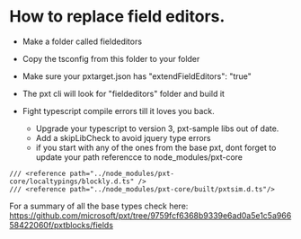 # How to replace field editors.

* Make a folder called fieldeditors
* Copy the tsconfig from this folder to your folder
* Make sure your pxtarget.json has "extendFieldEditors": "true"
* The pxt cli will look for "fieldeditors" folder and build it

* Fight typescript compile errors till it loves you back.
    * Upgrade your typescript to version 3, pxt-sample libs out of date.
    * Add a skipLibCheck to avoid jquery type errors
    * if you start with any of the ones from the base pxt, dont forget to update your path referencce to node_modules/pxt-core

```
/// <reference path="../node_modules/pxt-core/localtypings/blockly.d.ts" />
/// <reference path="../node_modules/pxt-core/built/pxtsim.d.ts"/>
```


For a summary of all the base types check here:
https://github.com/microsoft/pxt/tree/9759fcf6368b9339e6ad0a5e1c5a96658422060f/pxtblocks/fields
